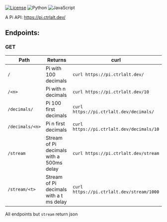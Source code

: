 [![License](https://img.shields.io/github/license/ctrlaltdev/makePi?style=for-the-badge)](https://github.com/ctrlaltdev/makePi/blob/master/LICENSE)
![Python](https://img.shields.io/badge/_-Python-4B8BBE.svg?style=for-the-badge)
![JavaScript](https://img.shields.io/badge/_-JS-F0DB4F.svg?style=for-the-badge)

A Pi API: https://pi.ctrlalt.dev/

## Endpoints:
### GET
| Path | Returns | curl |
| --- | --- | --- |
| `/` | Pi with 100 decimals | `curl https://pi.ctrlalt.dev/` |
| `/<n>` | Pi with n decimals | `curl https://pi.ctrlalt.dev/10` |
| `/decimals/` | Pi 100 first decimals | `curl https://pi.ctrlalt.dev/decimals/` |
| `/decimals/<n>` | Pi n first decimals | `curl https://pi.ctrlalt.dev/decimals/10` |
| `/stream` | Stream of Pi decimals with a 500ms delay | `curl https://pi.ctrlalt.dev/stream` |
| `/stream/<t>` | Stream of Pi decimals with a t ms delay | `curl https://pi.ctrlalt.dev/stream/1000` |

All endpoints but `stream` return json  
